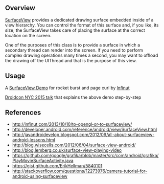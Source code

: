 ## Overview

[SurfaceView](http://developer.android.com/reference/android/view/SurfaceView.html) provides a dedicated drawing surface embedded inside of a view hierarchy. You can control the format of this surface and, if you like, its size; the SurfaceView takes care of placing the surface at the correct location on the screen. 

One of the purposes of this class is to provide a surface in which a secondary thread can render into the screen. If you need to perform complex drawing operations many times a second, you may want to offload the drawing off the UIThread and that is the purpose of this view.

## Usage

A [SurfaceView Demo](https://github.com/anaredmond/surfaceviewdemo) for rocket burst and page curl by [Infinut](http://www.infinut.com)

[Droidcon NYC 2015 talk](https://www.youtube.com/watch?v=KBklJ76dD8I) that explains the above demo step-by-step

## References

* <http://infinut.com/2013/10/10/to-opengl-or-to-surfaceview/>
* <http://developer.android.com/reference/android/view/SurfaceView.html>
* <http://javandroidevelop.blogspot.com/2012/09/all-about-surfaceview-android-lessons.html>
* <http://blog.wisecells.com/2012/06/04/surface-view-android/> 
* <http://blog.lemberg.co.uk/surface-view-playing-video>
* <https://github.com/google/grafika/blob/master/src/com/android/grafika/PlayMovieSurfaceActivity.java>
* <https://gist.github.com/ErikHellman/5840101>
* <http://stackoverflow.com/questions/12273976/camera-tutorial-for-android-using-surfaceview>